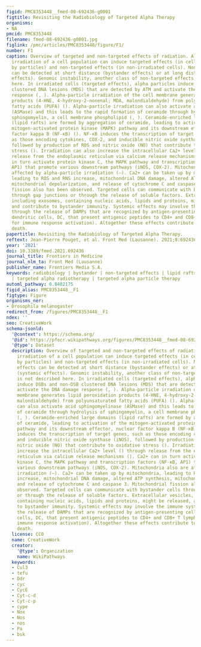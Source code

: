 ```yaml
---
figid: PMC8353448__fmed-08-692436-g0001
figtitle: Revisiting the Radiobiology of Targeted Alpha Therapy
organisms:
- NA
pmcid: PMC8353448
filename: fmed-08-692436-g0001.jpg
figlink: /pmc/articles/PMC8353448/figure/F1/
number: F1
caption: Overview of targeted and non-targeted effects of radiation. Alpha-particle
  irradiation of a cell population can induce targeted effects (in cells hit directly
  by particles) and non-targeted effects (in non-irradiated cells). Non-targeted effects
  can be detected at short distance (bystander effects) or at long distance (systemic
  effects). Genomic instability, another class of non-targeted effects, is not described
  here. In irradiated cells (targeted effects), alpha particles induce DSBs and non-DSB
  clustered DNA lesions (MDS) that are detected by ATM and activate the DNA damage
  response (, ). Alpha-particle irradiation of the cell membrane generates lipid peroxidation
  products (4-HNE, 4-hydroxy-2-nonenal; MDA, malondialdehyde) from polyunsaturated
  fatty acids (PUFA) (). Alpha-particle irradiation can also activate acid sphingomyelinase
  (ASMase) and this leads to the rapid formation of ceramide through hydrolysis of
  sphingomyelin, a cell membrane phospholipid (, ). Ceramide-enriched large domains
  (lipid rafts) are formed by aggregation of ceramide, leading to activation of the
  mitogen-activated protein kinase (MAPK) pathway and its downstream effector, nuclear
  factor kappa B (NF-κB) (). NF-κB induces the transcription of target genes, such
  as those encoding cytokines, COX-2, and inducible nitric oxide synthase (iNOS),
  followed by production of ROS and nitric oxide (NO) that contribute to oxidative
  stress (). Irradiation can also increase the intracellular Ca2+ level () through
  release from the endoplasmic reticulum via calcium release mechanisms (). Ca2+ can
  in turn activate protein kinase C, the MAPK pathway and transcription factors (NF-κB,
  AP1) that promote various downstream pathways (iNOS, COX-2). Mitochondria also are
  affected by alpha-particle irradiation (–). Ca2+ can be taken up by mitochondria,
  leading to ROS and RNS increase, mitochondrial DNA damage, altered ATP synthesis,
  mitochondrial depolarization, and release of cytochrome C and caspase 3. Mitochondrial
  fission also has been observed. Targeted cells can communicate with bystander cells
  through gap junctions or through the release of soluble factors. Extracellular vesicles,
  including exosomes, containing nucleic acids, lipids and proteins, might be released,
  and contribute to bystander immunity. Systemic effects may involve the immune system
  through the release of DAMPs that are recognized by antigen-presenting cells (e.g.,
  dendritic cells, DC, that present antigenic peptides to CD4+ and CD8+ T lymphocytes
  for immune response activation). Altogether these effects contribute to tumor cell
  death.
papertitle: Revisiting the Radiobiology of Targeted Alpha Therapy.
reftext: Jean-Pierre Pouget, et al. Front Med (Lausanne). 2021;8:692436.
year: '2021'
doi: 10.3389/fmed.2021.692436
journal_title: Frontiers in Medicine
journal_nlm_ta: Front Med (Lausanne)
publisher_name: Frontiers Media S.A.
keywords: radiobiology | bystander | non-targeted effects | lipid rafts | cGAS-STING
  | targeted alpha radiotherapy | targeted alpha particle therapy
automl_pathway: 0.8402175
figid_alias: PMC8353448__F1
figtype: Figure
organisms_ner:
- Drosophila melanogaster
redirect_from: /figures/PMC8353448__F1
ndex: ''
seo: CreativeWork
schema-jsonld:
  '@context': https://schema.org/
  '@id': https://pfocr.wikipathways.org/figures/PMC8353448__fmed-08-692436-g0001.html
  '@type': Dataset
  description: Overview of targeted and non-targeted effects of radiation. Alpha-particle
    irradiation of a cell population can induce targeted effects (in cells hit directly
    by particles) and non-targeted effects (in non-irradiated cells). Non-targeted
    effects can be detected at short distance (bystander effects) or at long distance
    (systemic effects). Genomic instability, another class of non-targeted effects,
    is not described here. In irradiated cells (targeted effects), alpha particles
    induce DSBs and non-DSB clustered DNA lesions (MDS) that are detected by ATM and
    activate the DNA damage response (, ). Alpha-particle irradiation of the cell
    membrane generates lipid peroxidation products (4-HNE, 4-hydroxy-2-nonenal; MDA,
    malondialdehyde) from polyunsaturated fatty acids (PUFA) (). Alpha-particle irradiation
    can also activate acid sphingomyelinase (ASMase) and this leads to the rapid formation
    of ceramide through hydrolysis of sphingomyelin, a cell membrane phospholipid
    (, ). Ceramide-enriched large domains (lipid rafts) are formed by aggregation
    of ceramide, leading to activation of the mitogen-activated protein kinase (MAPK)
    pathway and its downstream effector, nuclear factor kappa B (NF-κB) (). NF-κB
    induces the transcription of target genes, such as those encoding cytokines, COX-2,
    and inducible nitric oxide synthase (iNOS), followed by production of ROS and
    nitric oxide (NO) that contribute to oxidative stress (). Irradiation can also
    increase the intracellular Ca2+ level () through release from the endoplasmic
    reticulum via calcium release mechanisms (). Ca2+ can in turn activate protein
    kinase C, the MAPK pathway and transcription factors (NF-κB, AP1) that promote
    various downstream pathways (iNOS, COX-2). Mitochondria also are affected by alpha-particle
    irradiation (–). Ca2+ can be taken up by mitochondria, leading to ROS and RNS
    increase, mitochondrial DNA damage, altered ATP synthesis, mitochondrial depolarization,
    and release of cytochrome C and caspase 3. Mitochondrial fission also has been
    observed. Targeted cells can communicate with bystander cells through gap junctions
    or through the release of soluble factors. Extracellular vesicles, including exosomes,
    containing nucleic acids, lipids and proteins, might be released, and contribute
    to bystander immunity. Systemic effects may involve the immune system through
    the release of DAMPs that are recognized by antigen-presenting cells (e.g., dendritic
    cells, DC, that present antigenic peptides to CD4+ and CD8+ T lymphocytes for
    immune response activation). Altogether these effects contribute to tumor cell
    death.
  license: CC0
  name: CreativeWork
  creator:
    '@type': Organization
    name: WikiPathways
  keywords:
  - Cul3
  - tefu
  - Ddr
  - cyc
  - CycE
  - Cyt-c-d
  - Cyt-c-p
  - cype
  - Nox
  - Nos
  - nos
  - Pa
  - bsk
---
```

